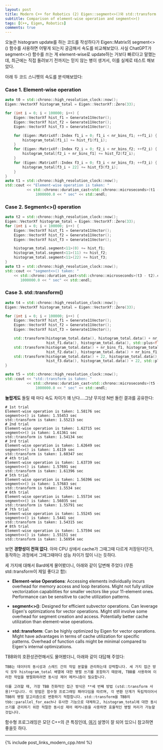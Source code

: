 ```yaml
---
layout: post
title: Modern C++ for Robotics (2) Eigen::segment<>()와 std::transform 속도 비교 
subtitle: Comparison of element-wise operation and segment<>()
tags: [C++, Eigen, Robotics]
comments: true
---
```


오늘은 histogram update를 하는 코드를 작성하다가 Eigen::Matrix의 segment<>() 함수를 사용하면 어떻게 되는지 궁금해서 속도를 비교해보았다.
사실 ChatGPT가 segment<>() 함수를 쓰는 게 element-wise로 update하는 거보다 빠르다고 말했는데, 최근에는 직접 돌려보기 전까지는 믿지 않는 병이 생겨서, 이를 실제로 테스트 해보았다.

아래 두 코드 스니펫의 속도를 분석해보았다:

### Case 1. Element-wise operation

```cpp
auto t0 = std::chrono::high_resolution_clock::now();
Eigen::VectorXf histogram_total = Eigen::VectorXf::Zero(33);

for (int i = 0; i < 100000; i++) {
    Eigen::VectorXf hist_f1 = Generate11Vector();
    Eigen::VectorXf hist_f2 = Generate11Vector();
    Eigen::VectorXf hist_f3 = Generate11Vector();

    for (Eigen::MatrixXf::Index f1_i = 0; f1_i < nr_bins_f1; ++f1_i) {
        histogram_total[f1_i] += hist_f1(f1_i);
    }
    for (Eigen::MatrixXf::Index f2_i = 0; f2_i < nr_bins_f2; ++f2_i) {
        histogram_total[f2_i + nr_bins_f1] += hist_f2(f2_i);
    }
    for (Eigen::MatrixXf::Index f3_i = 0; f3_i < nr_bins_f3; ++f3_i) {
        histogram_total[f3_i + 22] += hist_f3(f3_i);
    }
}
auto t1 = std::chrono::high_resolution_clock::now();
std::cout << "Element-wise operation is taken: "
          << std::chrono::duration_cast<std::chrono::microseconds>(t1 - t0).count() /
              1000000.0 << " sec" << std::endl;
```

### Case 2. Segment<>() operation

```cpp
auto t2 = std::chrono::high_resolution_clock::now();
Eigen::VectorXf histogram_total = Eigen::VectorXf::Zero(33);
for (int i = 0; i < 100000; i++) {
    Eigen::VectorXf hist_f1 = Generate11Vector();
    Eigen::VectorXf hist_f2 = Generate11Vector();
    Eigen::VectorXf hist_f3 = Generate11Vector();

    histogram_total.segment<11>(0) += hist_f1;
    histogram_total.segment<11>(11) += hist_f2;
    histogram_total.segment<11>(22) += hist_f3;
}
auto t3 = std::chrono::high_resolution_clock::now();
std::cout << "segment<>() taken: "
    << std::chrono::duration_cast<std::chrono::microseconds>(t3 - t2).count() /
       1000000.0 << " sec" << std::endl;
```

### Case 3. std::transform()

```cpp
auto t4 = std::chrono::high_resolution_clock::now();
Eigen::VectorXf histogram_total = Eigen::VectorXf::Zero(33);

for (int i = 0; i < 100000; i++) {
    Eigen::VectorXf hist_f1 = Generate11Vector();
    Eigen::VectorXf hist_f2 = Generate11Vector();
    Eigen::VectorXf hist_f3 = Generate11Vector();

    std::transform(histogram_total.data(), histogram_total.data() + nr_bins_f1,
                   hist_f1.data(), histogram_total.data(), std::plus<float>());
    std::transform(histogram_total.data() + nr_bins_f1, histogram_total.data() + nr_bins_f1 + nr_bins_f2,
                   hist_f2.data(), histogram_total.data() + nr_bins_f1, std::plus<float>());
    std::transform(histogram_total.data() + 22, histogram_total.data() + 22 + nr_bins_f3,
                   hist_f3.data(), histogram_total.data() + 22, std::plus<float>());
}

auto t5 = std::chrono::high_resolution_clock::now();
std::cout << "std::transform is taken: "
          << std::chrono::duration_cast<std::chrono::microseconds>(t5 - t4).count() /
              1000000.0 << " sec" << std::endl;
```

**놀랍게도** 돌릴 때 마다 속도 차이가 꽤 난다....그냥 무지성 N번 돌린 결과를 공유한다:
```commandline
# 1st trial  
Element-wise operation is taken: 1.58176 sec
segment<>() is taken: 1.55453 sec
std::transform is taken: 1.55213 sec
# 2nd trial  
Element-wise operation is taken: 1.62715 sec
segment<>() is taken: 1.61361 sec
std::transform is taken: 1.54134 sec
# 3rd trial
Element-wise operation is taken: 1.62649 sec
segment<>() is taken: 1.6119 sec
std::transform is taken: 1.60347 sec
# 4th trial
Element-wise operation is taken: 1.63739 sec
segment<>() is taken: 1.57691 sec
std::transform is taken: 1.61396 sec
# 5th trial
Element-wise operation is taken: 1.56396 sec
segment<>() is taken: 1.57683 sec
std::transform is taken: 1.5534 sec
# 6th trial 
Element-wise operation is taken: 1.55734 sec
segment<>() is taken: 1.56035 sec
std::transform is taken: 1.55791 sec
# 7th trial 
Element-wise operation is taken: 1.55245 sec
segment<>() is taken: 1.5441 sec
std::transform is taken: 1.54315 sec
# 8th trial
Element-wise operation is taken: 1.57594 sec
segment<>() is taken: 1.55151 sec
std::transform is taken: 1.56954 sec
```

보면 **경향성이 전혀 없다**. 아마 CPU 상에서 cache가 그때그때 다르게 저장된다던가, 동작하는 과정에서 그때그때마다 성능 차이가 많이 나는 듯하다.

세 가지에 대해서 Bard에게 물어봤더니, 아래와 같이 답변해 주었다 (무튼 std::transform이 제일 좋다고 함):

* **Element-wise Operations**: Accessing elements individually incurs overhead for memory access and loop iterations. Might not fully utilize vectorization capabilities for smaller vectors like your 11-element ones. Performance can be sensitive to cache utilization patterns.
 
* **segment<>()**: Designed for efficient subvector operations. Can leverage Eigen's optimizations for vector operations. Might still involve some overhead for segment creation and access. Potentially better cache utilization than element-wise operations.
 
* **std::transform**: Can be highly optimized by Eigen for vector operations. Might have advantages in terms of cache utilization for specific patterns. Overhead of function calls might be minimal compared to Eigen's internal optimizations.

TBB와의 호환성관련해서도 물어봤더니, 아래와 같이 대답해 주었다:

```commandline
TBB는 데이터의 동시성과 스레드 간의 작업 분할을 관리하는데 강력합니다. 세 가지 접근 방식 모두 histogram_total 배열에 대한 병렬 쓰기를 포함하기 때문에, TBB를 사용하여 이러한 작업을 병렬화하려면 동시성 제어 메커니즘이 필요합니다.

이를 고려할 때, 가장 TBB 친화적인 접근 방식은 **세 번째 방법 (std::transform 사용)**입니다. 이 방법은 함수형 프로그래밍 패러다임을 따르며, 각 변환 단계가 독립적이어서 TBB의 병렬 알고리즘으로 변환하기 적합합니다. std::transform을 TBB의 tbb::parallel_for_each나 유사한 기능으로 대체하고, histogram_total에 대한 동시 쓰기를 관리하기 위한 적절한 동시성 제어 메커니즘을 사용하면 효율적인 병렬 처리가 가능할 것입니다.
```

함수형 프로그래밍은 모던 C++의 큰 특징인데, [여기](https://mangkyu.tistory.com/111) 설명이 잘 되어 있으니 참고하면 좋을듯 하다.

---

{% include post_links_modern_cpp.html %}

